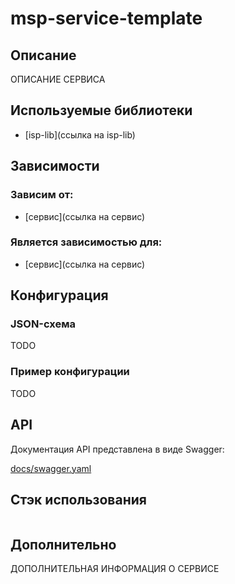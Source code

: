 # msp-service-template

## Описание

ОПИСАНИЕ СЕРВИСА

## Используемые библиотеки

- [isp-lib](ссылка на isp-lib)

## Зависимости

### Зависим от:

- [сервис](ссылка на сервис)

### Является зависимостью для:

- [сервис](ссылка на сервис)

## Конфигурация

### JSON-схема

TODO

### Пример конфигурации

TODO

## API

Документация API представлена в виде Swagger: 

[docs/swagger.yaml](docs/swagger.yaml)

## Стэк использования

```mermaid  

```

## Дополнительно

ДОПОЛНИТЕЛЬНАЯ ИНФОРМАЦИЯ О СЕРВИСЕ
